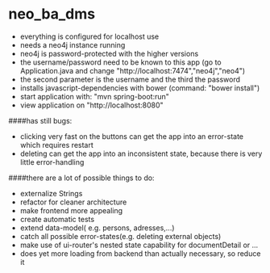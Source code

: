# neo_ba_dms

- everything is configured for localhost use
- needs a neo4j instance running
- neo4j is password-protected with the higher versions
- the username/password need to be known to this app (go to Application.java and change "http://localhost:7474","neo4j","neo4")
- the second parameter is the username and the third the password
- installs javascript-dependencies with bower (command: "bower install")
- start application with: "mvn spring-boot:run"
- view application on "http://localhost:8080"

####has still bugs:
- clicking very fast on the buttons can get the app into an error-state which requires restart
- deleting can get the app into an inconsistent state, because there is very little error-handling

####there are a lot of possible things to do:
- externalize Strings
- refactor for cleaner architecture
- make frontend more appealing
- create automatic tests
- extend data-model( e.g. persons, adresses,...)
- catch all possible error-states(e.g. deleting external objects)
- make use of ui-router's nested state capability for documentDetail or ...
- does yet more loading from backend than actually necessary, so reduce it